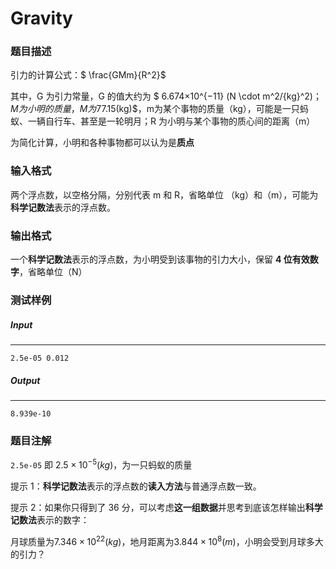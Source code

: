 # Gravity

### 题目描述

引力的计算公式：$ \frac{GMm}{R^2}$

其中，G 为引力常量，G 的值大约为 $ 6.674×10^{−11} (N \cdot m^2/{kg}^2)$；M 为 小明的质量，M为$77.15(kg)$，m为某个事物的质量（kg），可能是一只蚂蚁、一辆自行车、甚至是一轮明月；R 为小明与某个事物的质心间的距离（m）

为简化计算，小明和各种事物都可以认为是**质点**

### 输入格式

两个浮点数，以空格分隔，分别代表 m 和 R，省略单位 （kg）和（m），可能为**科学记数法**表示的浮点数。

### 输出格式

一个**科学记数法**表示的浮点数，为小明受到该事物的引力大小，保留 **4 位有效数字**，省略单位（N）

### 测试样例

##### Input

------

```
2.5e-05 0.012
```

##### Output

------

```
8.939e-10
```

### 题目注解

`2.5e-05` 即 $2.5×10^{-5}(kg)$，为一只蚂蚁的质量

提示 1：**科学记数法**表示的浮点数的**读入方法**与普通浮点数一致。

提示 2：如果你只得到了 36 分，可以考虑**这一组数据**并思考到底该怎样输出**科学记数法**表示的数字：

月球质量为$7.346 × 10^{22}(kg)$，地月距离为$3.844×10^{8}(m)$，小明会受到月球多大的引力？
